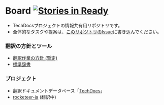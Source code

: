 # Board [![Stories in Ready](https://badge.waffle.io/TechDocs/board.png?label=ready&title=Ready)](https://waffle.io/TechDocs/board)

- TechDocsプロジェクトの情報共有用リポジトリです。
- 全体的なタスクや提案は、[このリポジトリのIssue](https://github.com/TechDocs/board/issues)に書き込んでください。

### 翻訳の方針とツール

- [翻訳作業の方針 (暫定)](https://github.com/TechDocs/rocketeer-ja/issues/4)
- [標準辞書](https://github.com/TechDocs/dictionary)
 
### プロジェクト

- 翻訳ドキュメントデータベース「[TechDocs](https://github.com/TechDocs/TechDocs)」
- [rocketeer-ja](https://github.com/TechDocs/rocketeer-ja) (翻訳中)
